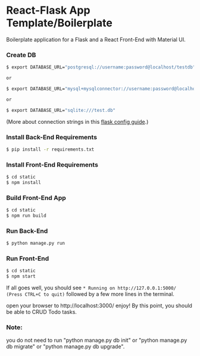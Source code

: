 # React-Flask App Template/Boilerplate

Boilerplate application for a Flask and a React Front-End with Material UI.

### Create DB

```sh
$ export DATABASE_URL="postgresql://username:password@localhost/testdb"

or

$ export DATABASE_URL="mysql+mysqlconnector://username:password@localhost/testdb"

or

$ export DATABASE_URL="sqlite:///test.db"
```

(More about connection strings in this [flask config guide](http://flask-sqlalchemy.pocoo.org/2.1/config/).)

### Install Back-End Requirements

```sh
$ pip install -r requirements.txt
```

### Install Front-End Requirements

```sh
$ cd static
$ npm install
```

### Build Front-End App

```sh
$ cd static
$ npm run build
```

### Run Back-End

```sh
$ python manage.py run
```

### Run Front-End

```sh
$ cd static
$ npm start
```

If all goes well, you should see `* Running on http://127.0.0.1:5000/ (Press CTRL+C to quit)` followed by a few more lines in the terminal.

open your browser to http://localhost:3000/
enjoy! By this point, you should be able to CRUD Todo tasks.

### Note: 
you do not need to run "python manage.py db init" or "python manage.py db migrate" or "python manage.py db upgrade".
